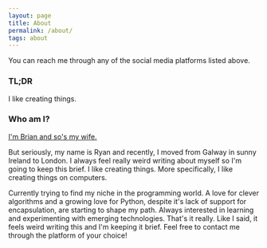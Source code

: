 ```yaml
---
layout: page
title: About
permalink: /about/
tags: about
---
```


You can reach me through any of the social media platforms listed above.

### TL;DR
I like creating things.

### Who am I?
[I'm Brian and so's my wife.](https://www.youtube.com/watch?v=4SYc_flMnMQ)

But seriously, my name is Ryan and recently, I moved from Galway in sunny Ireland to London. I always feel really weird writing about myself so I'm going to keep this brief. I like creating things. More specifically, I like creating things on computers.

Currently trying to find my niche in the programming world. A love for clever algorithms and a growing love for Python, despite it's lack of support for encapsulation, are starting to shape my path. Always interested in learning and experimenting with emerging technologies. That's it really. Like I said, it feels weird writing this and I'm keeping it brief. Feel free to contact me through the platform of your choice!
